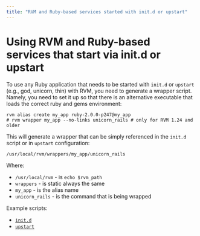 ```yaml
---
title: "RVM and Ruby-based services started with init.d or upstart"
---
```


# Using RVM and Ruby-based services that start via init.d or upstart

To use any Ruby application that needs to be started with `init.d` or `upstart`
(e.g., god, unicorn, thin) with RVM, you need to generate a wrapper script.
Namely, you need to set it up so that there is an alternative executable that
loads the correct ruby and gems environment:

    rvm alias create my_app ruby-2.0.0-p247@my_app
    # rvm wrapper my_app --no-links unicorn_rails # only for RVM 1.24 and older

This will generate a wrapper that can be simply referenced in the `init.d` script or
in `upstart` configuration:

    /usr/local/rvm/wrappers/my_app/unicorn_rails

Where:

- `/usr/local/rvm` - is `echo $rvm_path`
- `wrappers`       - is static always the same
- `my_app`         - is the alias name
- `unicorn_rails`  - is the command that is being wrapped

Example scripts:

- [`init.d`](https://github.com/wayneeseguin/rvm/blob/master/contrib/unicorn_init.sh)
- [`upstart`](https://github.com/rvm/rvm-site-setup/blob/master/conf/smfbot.conf)
